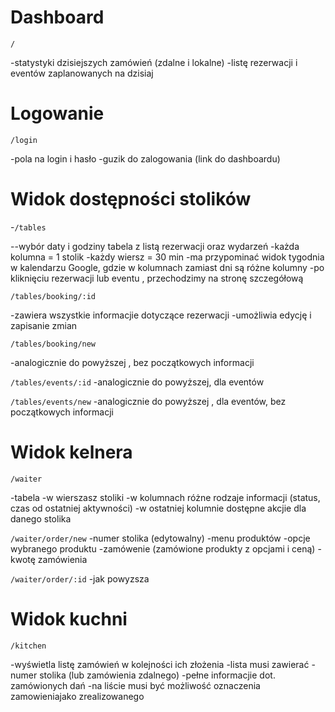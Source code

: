 # Dashboard
`/`

-statystyki dzisiejszych zamówień (zdalne i lokalne) 
-listę rezerwacji i eventów zaplanowanych na dzisiaj

# Logowanie

`/login`

-pola na login i hasło 
-guzik do zalogowania (link do dashboardu)

# Widok dostępności stolików 

-`/tables`

--wybór daty i godziny
tabela z listą rezerwacji oraz wydarzeń
    -każda kolumna = 1 stolik
    -każdy wiersz = 30 min 
    -ma przypominać widok tygodnia w kalendarzu Google, gdzie w kolumnach zamiast dni są różne kolumny
    -po kliknięciu rezerwacji lub eventu , przechodzimy na stronę szczegółową

`/tables/booking/:id`

-zawiera wszystkie informacjie dotyczące rezerwacji
-umożliwia edycję i zapisanie zmian

`/tables/booking/new`

-analogicznie do powyższej , bez początkowych informacji

`/tables/events/:id`
-analogicznie do powyższej, dla eventów

`/tables/events/new`
-analogicznie do powyższej , dla eventów, bez początkowych informacji

# Widok kelnera

`/waiter`

-tabela
    -w wierszasz stoliki
    -w kolumnach różne rodzaje informacji (status, czas od ostatniej aktywności) 
    -w ostatniej kolumnie dostępne akcjie dla danego stolika

`/waiter/order/new`
-numer stolika (edytowalny)
-menu produktów
-opcje wybranego produktu
-zamówenie (zamówione produkty z opcjami i ceną)
-kwotę zamówienia

`/waiter/order/:id`
-jak powyzsza

# Widok kuchni

`/kitchen`

-wyświetla listę zamówień w kolejności ich złożenia
    -lista musi zawierać
    -numer stolika (lub zamówienia zdalnego)
    -pełne informacjie dot. zamówionych dań
-na liście musi być możliwość oznaczenia zamowieniajako zrealizowanego